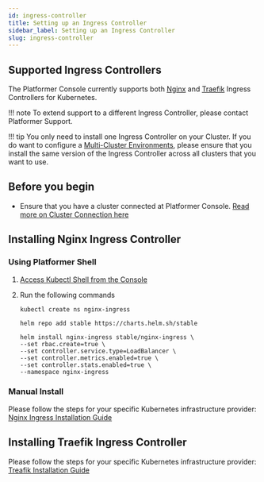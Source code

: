 ```yaml
---
id: ingress-controller
title: Setting up an Ingress Controller
sidebar_label: Setting up an Ingress Controller
slug: ingress-controller
---
```


## Supported Ingress Controllers

The Platformer Console currently supports both [Nginx](https://kubernetes.github.io/ingress-nginx/) and [Traefik](https://doc.traefik.io/traefik/providers/kubernetes-ingress/) Ingress Controllers for Kubernetes.

!!! note 
    To extend support to a different Ingress Controller, please contact Platformer Support.

!!! tip 
    You only need to install one Ingress Controller on your Cluster. If you do want to configure a [Multi-Cluster Environments](/04-environments/multi-cluster-environments), please ensure that you install the same version of the Ingress Controller across all clusters that you want to use.


## Before you begin

- Ensure that you have a cluster connected at Platformer Console. [Read more on Cluster Connection here](/user-guides/clusters/03-connecting-clusters/)

## Installing Nginx Ingress Controller

### Using Platformer Shell

1. [Access Kubectl Shell from the Console](/user-guides/clusters/04-kubectl-shell/)
2. Run the following commands

    ```
    kubectl create ns nginx-ingress
    ```

    ```
    helm repo add stable https://charts.helm.sh/stable
    ```

    ```
    helm install nginx-ingress stable/nginx-ingress \
    --set rbac.create=true \
    --set controller.service.type=LoadBalancer \
    --set controller.metrics.enabled=true \
    --set controller.stats.enabled=true \
    --namespace nginx-ingress
    ```

### Manual Install

Please follow the steps for your specific Kubernetes infrastructure provider: [Nginx Ingress Installation Guide](https://kubernetes.github.io/ingress-nginx/deploy/)

## Installing Traefik Ingress Controller

Please follow the steps for your specific Kubernetes infrastructure provider: [Treafik Installation Guide](https://doc.traefik.io/traefik/v1.7/user-guide/kubernetes/)
